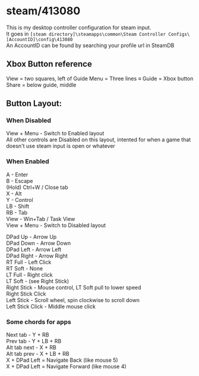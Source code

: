 # steam/413080
This is my desktop controller configuration for steam input.  
It goes in `[steam directory]\steamapps\common\Steam Controller Configs\[AccountID]\config\413080`  
An AccountID can be found by searching your profile url in SteamDB

## Xbox Button reference
View = two squares, left of Guide
Menu = Three lines ≡
Guide = Xbox button
Share = below guide, middle

## Button Layout:

### When Disabled
View + Menu - Switch to Enabled layout  
All other controls are Disabled on this layout, intented for when a game that doesn't use steam input is open or whatever  

### When Enabled
A - Enter  
B - Escape  
    (Hold) Ctrl+W / Close tab  
X - Alt  
Y - Control  
LB - Shift  
RB - Tab  
View - Win+Tab / Task View  
View + Menu - Switch to Disabled layout  
  
DPad Up - Arrow Up  
DPad Down - Arrow Down  
DPad Left - Arrow Left  
DPad Right - Arrow Right  
RT Full - Left Click  
RT Soft - None  
LT Full - Right click  
LT Soft - (see Right Stick)  
Right Stick - Mouse control, LT Soft pull to lower speed  
Right Stick Click  
Left Stick - Scroll wheel, spin clockwise to scroll down  
Left Stick Click - Middle mouse click  

### Some chords for apps
Next tab - Y + RB  
Prev tab - Y + LB + RB  
Alt tab next - X + RB  
Alt tab prev - X + LB + RB  
X + DPad Left = Navigate Back (like mouse 5)  
X + DPad Left = Navigate Forward (like mouse 4)  
